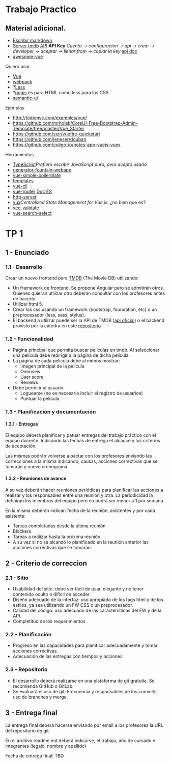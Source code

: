 # Trabajo Practico
## Material adicional.
* [Escribir markdown](https://guides.github.com/features/mastering-markdown/)
* [Server tmdb](https://github.com/utnfrrottads/tmdb-server) [API](https://www.themoviedb.org/documentation/api/discover) **API Key** _Cuenta -> configuracion -> api -> crear -> developer -> aceptar -> llenar from -> copiar la key_ [api doc](https://developers.themoviedb.org/3/getting-started)
* [awesome-vue](https://github.com/vuejs/awesome-vue)

Quiero usar
* [Vue](https://vuejs.org/)
* [webpack](https://webpack.js.org/)
* ?[Less](lesscss.org)
* ?[pugjs](pugjs.org) es para HTML como less para los CSS
* [semantic-ui](https://semantic-ui.com/)

Ejemplos
* http://todomvc.com/examples/vue/
* https://github.com/mrholek/CoreUI-Free-Bootstrap-Admin-Template/tree/master/Vue_Starter
* https://github.com/sejr/vuefire-quickstart
* https://github.com/jeneser/douban
* https://github.com/coligo-io/notes-app-vuejs-vuex

Herramientas
* [TypeScript](http://www.typescriptlang.org/index.html)_Prefiero escribir JavaScript puro, pero acepto usarlo_
* [generator-fountain-webapp](https://github.com/fountainjs/generator-fountain-webapp)
* [vue-simple-boilerplate](https://github.com/vuejs-templates/simple)
* [templates](https://github.com/vuejs-templates/webpack-simple)
* [vue-cli](https://github.com/vuejs/vue-cli)
* [vue-router](https://github.com/vuejs/vue-router) [Doc ES](https://router.vuejs.org/es/)
* [http-server](https://www.npmjs.com/package/http-server)
* [vux](https://github.com/vuejs/vuex)_Centralized State Management for Vue.js._ ¿no bien que es?
* [vee-validate](https://github.com/baianat/vee-validate)
* [vue-search-select](https://github.com/moreta/vue-search-select)

# TP 1
## 1 - Enunciado
### 1.1 - Desarrollo
Crear un nuevo frontend para [TMDB](www.themoviedb.org) (The Movie DB) utilizando:
* Un framework de frontend. Se propone Angular pero se admitirán otros. Quienes quieran utilizar otro deberán consultar con los profesores antes de hacerlo.
* Utilizar html 5.
* Crear los css usando un framework (bootstrap, foundation, etc) o un preprocesador (less, sass, stylus).
* El backend a utilizar puede ser la API de TMDB ([api oficial](https://www.themoviedb.org/documentation/api?language=es)) o el backend provisto por la cátedra en este [repositorio](tbd)

### 1.2 - Funcionalidad
* Página principal que permita buscar películas en tmdb. Al seleccionar una película debe redirigir a la página de dicha película.
* La página de cada película debe al menos mostrar:
  * Imagen principal de la película
  * Overview
  * User score
  * Reviews
* Debe permitir al usuario
  * Loguearse (no es necesario incluir el registro de usuarios)
  * Puntuar la pelicula

### 1.3 - Planificación y documentación

#### 1.3.1 - Entregas
El equipo deberá planificar y patuar entregas del trabajo práctico con el equipo docente. Indicando las fechas de entrega el alcance y los criterios de aceptación.

Las mismas podrán volverse a pactar con los profesores enviando las correcciones a la misma indicando, causas, acciones correctivas que se tomarán y nuevo cronograma.

#### 1.3.2 - Reuniones de avance
A su vez deberán hacer reuniones periódicas para planificar las acciones a realizar y los responsables entre una reunión y otra. La periodicidad la definirán los miembros del equipo pero no podrá ser menor a 1 por semana.

En la misma deberán indicar: fecha de la reunión, asistentes y por cada asistente:
* Tareas completadas desde la última reunión
* Blockers
* Tareas a realizar hasta la próxima reunión
* A su vez si no se alcanzó lo planificado en la reunión anterior las acciones correctivas que se tomarán.

## 2 - Criterio de correccion
### 2.1 - Sitio
* Usabilidad del sitio: debe ser fácil de usar, elegante y no tener contenido oculto o difícil de acceder
* Diseño adecuado de la interfaz: uso apropiado de los tags html y de los estilos, ya sea utilizando un FW CSS o un preprocesador.
* Calidad del código: uso adecuado de las características del FW y de la API.
* Completitud de los requerimientos.

### 2.2 - Planificación
* Progreso en las capacidades para planificar adecuadamente y tomar acciones correctivas.
* Adecuación de las entregas con tiempos y acciones.

### 2.3 - Repositorio
* El desarrollo deberá realizarse en una plataforma de git gratuita. Se recomienda GitHub o GitLab.
* Se evaluará el uso de git: Frecuencia y responsables de los commits, uso de branches y merge.

## 3 - Entrega final
La entrega final deberá hacerse enviando por email a los profesores la URL del repositorio de git.

En el archivo readme.md deberá indicarse, el trabajo, año de cursado e integrantes (legajo, nombre y apellido)

Fecha de entrega final: TBD
